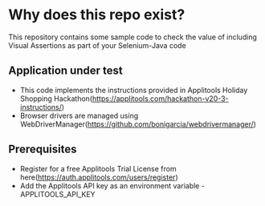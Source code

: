 # Why does this repo exist?

This repository contains some sample code to check the value of including Visual Assertions as part of your Selenium-Java code

## Application under test
* This code implements the instructions provided in Applitools Holiday Shopping Hackathon(https://applitools.com/hackathon-v20-3-instructions/)
* Browser drivers are managed using WebDriverManager(https://github.com/bonigarcia/webdrivermanager/)

## Prerequisites
* Register for a free Applitools Trial License from here(https://auth.applitools.com/users/register)
* Add the Applitools API key as an environment variable - APPLITOOLS_API_KEY
